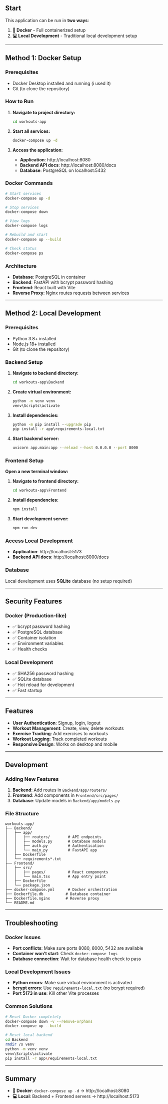 ## Start

This application can be run in **two ways**:
1. **🐳 Docker** - Full containerized setup 
2. **💻 Local Development** - Traditional local development setup

---

## Method 1: Docker Setup 

### Prerequisites
- Docker Desktop installed and running (i used it)
- Git (to clone the repository)

### How to Run
1. **Navigate to project directory:**
   ```bash
   cd workouts-app
   ```

2. **Start all services:**
   ```bash
   docker-compose up -d
   ```

3. **Access the application:**
   - **Application**: http://localhost:8080
   - **Backend API docs**: http://localhost:8080/docs
   - **Database**: PostgreSQL on localhost:5432

### Docker Commands
```bash
# Start services
docker-compose up -d

# Stop services
docker-compose down

# View logs
docker-compose logs

# Rebuild and start
docker-compose up --build

# Check status
docker-compose ps
```

### Architecture
- **Database**: PostgreSQL in container
- **Backend**: FastAPI with bcrypt password hashing
- **Frontend**: React built with Vite
- **Reverse Proxy**: Nginx routes requests between services

---

## Method 2: Local Development

### Prerequisites
- Python 3.8+ installed
- Node.js 18+ installed
- Git (to clone the repository)

### Backend Setup
1. **Navigate to backend directory:**
   ```cmd
   cd workouts-app\Backend
   ```

2. **Create virtual environment:**
   ```cmd
   python -m venv venv
   venv\Scripts\activate
   ```

3. **Install dependencies:**
   ```cmd
   python -m pip install --upgrade pip
   pip install -r app\requirements-local.txt
   ```

4. **Start backend server:**
   ```cmd
   uvicorn app.main:app --reload --host 0.0.0.0 --port 8000
   ```

### Frontend Setup
**Open a new terminal window:**

1. **Navigate to frontend directory:**
   ```cmd
   cd workouts-app\Frontend
   ```

2. **Install dependencies:**
   ```cmd
   npm install
   ```

3. **Start development server:**
   ```cmd
   npm run dev
   ```

### Access Local Development
- **Application**: http://localhost:5173
- **Backend API docs**: http://localhost:8000/docs

### Database
Local development uses **SQLite** database (no setup required)

---

## Security Features

### Docker (Production-like)
- ✅ bcrypt password hashing
- ✅ PostgreSQL database
- ✅ Container isolation
- ✅ Environment variables
- ✅ Health checks

### Local Development
- ✅ SHA256 password hashing
- ✅ SQLite database
- ✅ Hot reload for development
- ✅ Fast startup

---

## Features

- **User Authentication**: Signup, login, logout
- **Workout Management**: Create, view, delete workouts
- **Exercise Tracking**: Add exercises to workouts
- **Workout Logging**: Track completed workouts
- **Responsive Design**: Works on desktop and mobile

---

## Development

### Adding New Features
1. **Backend**: Add routes in `Backend/app/routers/`
2. **Frontend**: Add components in `Frontend/src/pages/`
3. **Database**: Update models in `Backend/app/models.py`

### File Structure
```
workouts-app/
├── Backend/
│   ├── app/
│   │   ├── routers/        # API endpoints
│   │   ├── models.py       # Database models
│   │   ├── auth.py         # Authentication
│   │   └── main.py         # FastAPI app
│   ├── Dockerfile
│   └── requirements*.txt
├── Frontend/
│   ├── src/
│   │   ├── pages/          # React components
│   │   └── main.tsx        # App entry point
│   ├── Dockerfile
│   └── package.json
├── docker-compose.yml      # Docker orchestration
├── Dockerfile.db          # Database container
├── Dockerfile.nginx       # Reverse proxy
└── README.md
```

---

## Troubleshooting

### Docker Issues
- **Port conflicts**: Make sure ports 8080, 8000, 5432 are available
- **Container won't start**: Check `docker-compose logs`
- **Database connection**: Wait for database health check to pass

### Local Development Issues
- **Python errors**: Make sure virtual environment is activated
- **bcrypt errors**: Use `requirements-local.txt` (no bcrypt required)
- **Port 5173 in use**: Kill other Vite processes

### Common Solutions
```bash
# Reset Docker completely
docker-compose down -v --remove-orphans
docker-compose up --build

# Reset local backend
cd Backend
rmdir /s venv
python -m venv venv
venv\Scripts\activate
pip install -r app\requirements-local.txt
```

---




## Summary

- **🐳 Docker**: `docker-compose up -d` → http://localhost:8080
- **💻 Local**: Backend + Frontend servers → http://localhost:5173


